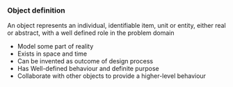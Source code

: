 ### Object definition
An object represents an individual, identifiable item, unit or entity, either real or abstract, with a well defined role in the problem domain

- Model some part of reality
- Exists in space and time
- Can be invented as outcome of design process
- Has Well-defined behaviour and definite purpose
- Collaborate with other objects to provide a higher-level behaviour
